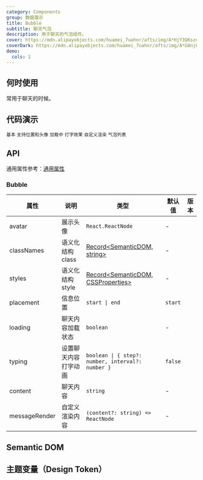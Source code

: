 ```yaml
---
category: Components
group: 数据展示
title: Bubble
subtitle: 聊天气泡
description: 用于聊天的气泡组件。
cover: https://mdn.alipayobjects.com/huamei_7uahnr/afts/img/A*HjY3QKszqFEAAAAAAAAAAAAADrJ8AQ/original
coverDark: https://mdn.alipayobjects.com/huamei_7uahnr/afts/img/A*G8njQogkGwAAAAAAAAAAAAAADrJ8AQ/original
demo:
  cols: 1
---
```


## 何时使用

常用于聊天的时候。

## 代码演示

<!-- prettier-ignore -->
<code src="./demo/basic.tsx">基本</code>
<code src="./demo/avatar-and-placement.tsx">支持位置和头像</code>
<code src="./demo/loading.tsx">加载中</code>
<code src="./demo/typing.tsx">打字效果</code>
<code src="./demo/markdown.tsx">自定义渲染</code>
<code src="./demo/list.tsx">气泡列表</code>

## API

通用属性参考：[通用属性](/docs/react/common-props)

### Bubble

| 属性          | 说明                 | 类型                                                | 默认值  | 版本 |
| ------------- | -------------------- | --------------------------------------------------- | ------- | ---- |
| avatar        | 展示头像             | `React.ReactNode`                                   | -       |      |
| classNames    | 语义化结构 class     | [Record<SemanticDOM, string>](#semantic-dom)        | -       |      |
| styles        | 语义化结构 style     | [Record<SemanticDOM, CSSProperties>](#semantic-dom) | -       |      |
| placement     | 信息位置             | `start \| end`                                      | `start` |      |
| loading       | 聊天内容加载状态     | `boolean`                                           | -       |      |
| typing        | 设置聊天内容打字动画 | `boolean \| { step?: number, interval?: number }`   | `false` |      |
| content       | 聊天内容             | `string`                                            | -       |      |
| messageRender | 自定义渲染内容       | `(content?: string) => ReactNode`                   | -       |      |

## Semantic DOM

<code src="./demo/_semantic.tsx" simplify="true"></code>

## 主题变量（Design Token）

<ComponentTokenTable component="Bubble"></ComponentTokenTable>
